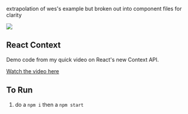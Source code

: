extrapolation of wes's example but broken out into component files for clarity

![](http://wes.io/q8kx/content)

## React Context

Demo code from my quick video on React's new Context API.

[Watch the video here](https://www.youtube.com/watch?v=XLJN4JfniH4)


## To Run

1. do a `npm i` then a `npm start`